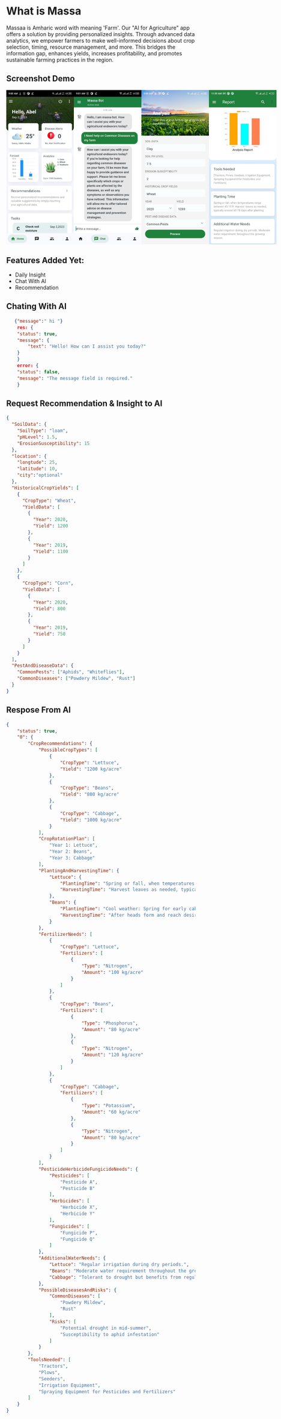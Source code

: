 # What is Massa
Massaa is Amharic word with meaning 'Farm'. Our "AI for Agriculture" app offers a solution by providing personalized insights. Through advanced data analytics, we empower farmers to make well-informed decisions about crop selection, timing, resource management, and more. This bridges the information gap, enhances yields, increases profitability, and promotes sustainable farming practices in the region.

## Screenshot Demo

<div style="display: flex; flex-direction: row;">
  <img src="screenshot/image_1.jpg" alt="Mobile App Screenshot" width="180" />
  <img src="screenshot/image_2.jpg" alt="Mobile App Screenshot" width="180" />
  <img src="screenshot/image_3.jpg" alt="Mobile App Screenshot" width="180" />
  <img src="screenshot/image_4.jpg" alt="Mobile App Screenshot" width="180" />
</div>

 
## Features Added Yet:
- Daily Insight 
- Chat With AI
- Recommendation

## Chating With AI
```json
   {"message":" hi "}
    res: {
    "status": true,
    "message": {
        "text": "Hello! How can I assist you today?"
    }
    }
    error: {
    "status": false,
    "message": "The message field is required."
    }

```

## Request Recommendation & Insight to AI
```json
{
  "SoilData": {
    "SoilType": "loam",
    "pHLevel": 1.5,
    "ErosionSusceptibility": 15
  },
  "location": {
    "longtude": 25,
    "latitude": 10,
    "city":"optional"
  },
  "HistoricalCropYields": [
    {
      "CropType": "Wheat",
      "YieldData": [
        {
          "Year": 2020,
          "Yield": 1200
        },
        {
          "Year": 2019,
          "Yield": 1100
        }
      ]
    },
    {
      "CropType": "Corn",
      "YieldData": [
        {
          "Year": 2020,
          "Yield": 800
        },
        {
          "Year": 2019,
          "Yield": 750
        }
      ]
    }
  ],
  "PestAndDiseaseData": {
    "CommonPests": ["Aphids", "Whiteflies"],
    "CommonDiseases": ["Powdery Mildew", "Rust"]
  }
}
```

## Respose From AI
```json 
{
    "status": true,
    "0": {
        "CropRecommendations": {
            "PossibleCropTypes": [
                {
                    "CropType": "Lettuce",
                    "Yield": "1200 kg/acre"
                },
                {
                    "CropType": "Beans",
                    "Yield": "800 kg/acre"
                },
                {
                    "CropType": "Cabbage",
                    "Yield": "1000 kg/acre"
                }
            ],
            "CropRotationPlan": [
                "Year 1: Lettuce",
                "Year 2: Beans",
                "Year 3: Cabbage"
            ],
            "PlantingAndHarvestingTime": {
                "Lettuce": {
                    "PlantingTime": "Spring or fall, when temperatures range between 45-75°F",
                    "HarvestingTime": "Harvest leaves as needed, typically around 60-70 days after planting"
                },
                "Beans": {
                    "PlantingTime": "Cool weather: Spring for early cabbage, late spring to early summer for mid-season cabbage; Warm weather: Late summer to early fall for late cabbage",
                    "HarvestingTime": "After heads form and reach desired size, typically around 80-180 days after planting depending on variety"
                }
            },
            "FertilizerNeeds": [
                {
                    "CropType": "Lettuce",
                    "Fertilizers": [
                        {
                            "Type": "Nitrogen",
                            "Amount": "100 kg/acre"
                        }
                    ]
                },
                {
                    "CropType": "Beans",
                    "Fertilizers": [
                        {
                            "Type": "Phosphorus",
                            "Amount": "80 kg/acre"
                        },
                        {
                            "Type": "Nitrogen",
                            "Amount": "120 kg/acre"
                        }
                    ]
                },
                {
                    "CropType": "Cabbage",
                    "Fertilizers": [
                        {
                            "Type": "Potassium",
                            "Amount": "60 kg/acre"
                        },
                        {
                            "Type": "Nitrogen",
                            "Amount": "80 kg/acre"
                        }
                    ]
                }
            ],
            "PesticideHerbicideFungicideNeeds": {
                "Pesticides": [
                    "Pesticide A",
                    "Pesticide B"
                ],
                "Herbicides": [
                    "Herbicide X",
                    "Herbicide Y"
                ],
                "Fungicides": [
                    "Fungicide P",
                    "Fungicide Q"
                ]
            },
            "AdditionalWaterNeeds": {
                "Lettuce": "Regular irrigation during dry periods.",
                "Beans": "Moderate water requirement throughout the growing season.",
                "Cabbage": "Tolerant to drought but benefits from regular watering."
            },
            "PossibleDiseasesAndRisks": {
                "CommonDiseases": [
                    "Powdery Mildew",
                    "Rust"
                ],
                "Risks": [
                    "Potential drought in mid-summer",
                    "Susceptibility to aphid infestation"
                ]
            }
        },
        "ToolsNeeded": [
            "Tractors",
            "Plows",
            "Seeders",
            "Irrigation Equipment",
            "Spraying Equipment for Pesticides and Fertilizers"
        ]
    }
}
```